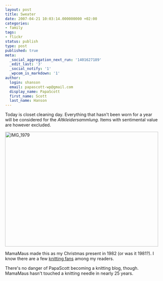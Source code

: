 ```yaml
---
layout: post
title: Sweater
date: 2007-04-21 10:03:14.000000000 +02:00
categories:
- family
tags:
- flickr
status: publish
type: post
published: true
meta:
  _social_aggregation_next_run: '1401627189'
  _edit_last: '3'
  _social_notify: '1'
  _wpcom_is_markdown: '1'
author:
  login: shanson
  email: papascott-wp@gmail.com
  display_name: PapaScott
  first_name: Scott
  last_name: Hanson
---
```

<p>Today is closet cleaning day. Everything that hasn't been worn for a year will be considered for the <em>Altkleidersammlung</em>. Items with sentimental value are however excluded.</p>
<p><a href="http://www.flickr.com/photos/papascott/466863000/" title="Photo Sharing"><img src="https://farm1.static.flickr.com/211/466863000_ca98d1236a.jpg" width="500" height="375" alt="IMG_1979" /></a></p>
<p>MamaMaus made this as my Christmas present in 1982 (or was it 1981?). I know there are a few <a href="http://sibylle.blogg.de/">knitting fans</a> among my readers.</p>
<p>There's no danger of PapaScott becoming a knitting blog, though. MamaMaus hasn't touched a knitting needle in nearly 25 years.</p>
